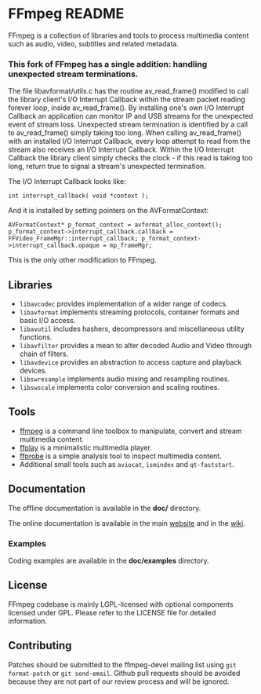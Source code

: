 FFmpeg README
=============

FFmpeg is a collection of libraries and tools to process multimedia content
such as audio, video, subtitles and related metadata.

### This fork of FFmpeg has a single addition: handling unexpected stream terminations.

The file libavformat/utils.c has the routine av_read_frame() modified to call the 
library client's I/O Interrupt Callback within the stream packet reading forever
loop, inside av_read_frame(). By installing one's own I/O Interrupt Callback an
application can monitor IP and USB streams for the unexpected event of stream loss.
Unexpected stream termination is identified by a call to av_read_frame() simply taking 
too long. When calling av_read_frame() with an installed I/O Interrupt Callback, every
loop attempt to read from the stream also receives an I/O Interrupt Callback. Within
the I/O Interrupt Callback the library client simply checks the clock - if this read
is taking too long, return true to signal a stream's unexpected termination. 

The I/O Interrupt Callback looks like:

  `int interrupt_callback( void *context );`
  
And it is installed by setting pointers on the AVFormatContext:
 
  `AVFormatContext* p_format_context = avformat_alloc_context();
  p_format_context->interrupt_callback.callback = FFVideo_FrameMgr::interrupt_callback;
  p_format_context->interrupt_callback.opaque = mp_frameMgr;`

This is the only other modification to FFmpeg. 

## Libraries

* `libavcodec` provides implementation of a wider range of codecs.
* `libavformat` implements streaming protocols, container formats and basic I/O access.
* `libavutil` includes hashers, decompressors and miscellaneous utility functions.
* `libavfilter` provides a mean to alter decoded Audio and Video through chain of filters.
* `libavdevice` provides an abstraction to access capture and playback devices.
* `libswresample` implements audio mixing and resampling routines.
* `libswscale` implements color conversion and scaling routines.

## Tools

* [ffmpeg](https://ffmpeg.org/ffmpeg.html) is a command line toolbox to
  manipulate, convert and stream multimedia content.
* [ffplay](https://ffmpeg.org/ffplay.html) is a minimalistic multimedia player.
* [ffprobe](https://ffmpeg.org/ffprobe.html) is a simple analysis tool to inspect
  multimedia content.
* Additional small tools such as `aviocat`, `ismindex` and `qt-faststart`.

## Documentation

The offline documentation is available in the **doc/** directory.

The online documentation is available in the main [website](https://ffmpeg.org)
and in the [wiki](https://trac.ffmpeg.org).

### Examples

Coding examples are available in the **doc/examples** directory.

## License

FFmpeg codebase is mainly LGPL-licensed with optional components licensed under
GPL. Please refer to the LICENSE file for detailed information.

## Contributing

Patches should be submitted to the ffmpeg-devel mailing list using
`git format-patch` or `git send-email`. Github pull requests should be
avoided because they are not part of our review process and will be ignored.
